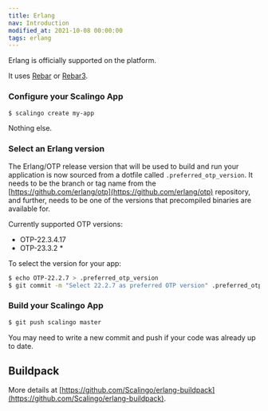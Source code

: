 ```yaml
---
title: Erlang
nav: Introduction
modified_at: 2021-10-08 00:00:00
tags: erlang
---
```


Erlang is officially supported on the platform.

It uses [Rebar](https://github.com/rebar/rebar) or
[Rebar3](https://github.com/rebar/rebar3).

### Configure your Scalingo App

```bash
$ scalingo create my-app
```

Nothing else.

### Select an Erlang version

The Erlang/OTP release version that will be used to build and run your
application is now sourced from a dotfile called `.preferred_otp_version`. It
needs to be the branch or tag name from the
[https://github.com/erlang/otp](https://github.com/erlang/otp) repository, and
further, needs to be one of the versions that precompiled binaries are available
for.

Currently supported OTP versions:

* OTP-22.3.4.17
* OTP-23.3.2 *

To select the version for your app:

```bash
$ echo OTP-22.2.7 > .preferred_otp_version
$ git commit -m "Select 22.2.7 as preferred OTP version" .preferred_otp_version
```

### Build your Scalingo App

```bash
$ git push scalingo master
```

You may need to write a new commit and push if your code was already up to date.

## Buildpack

More details at
[https://github.com/Scalingo/erlang-buildpack](https://github.com/Scalingo/erlang-buildpack).
